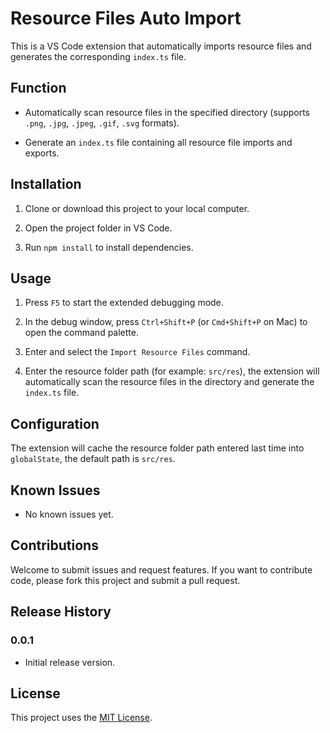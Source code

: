 # Resource Files Auto Import

This is a VS Code extension that automatically imports resource files and generates the corresponding `index.ts` file.

## Function

- Automatically scan resource files in the specified directory (supports `.png`, `.jpg`, `.jpeg`, `.gif`, `.svg` formats).

- Generate an `index.ts` file containing all resource file imports and exports.

## Installation

1. Clone or download this project to your local computer.

2. Open the project folder in VS Code.

3. Run `npm install` to install dependencies.

## Usage

1. Press `F5` to start the extended debugging mode.

2. In the debug window, press `Ctrl+Shift+P` (or `Cmd+Shift+P` on Mac) to open the command palette.

3. Enter and select the `Import Resource Files` command.
4. Enter the resource folder path (for example: `src/res`), the extension will automatically scan the resource files in the directory and generate the `index.ts` file.

## Configuration

The extension will cache the resource folder path entered last time into `globalState`, the default path is `src/res`.

## Known Issues

- No known issues yet.

## Contributions

Welcome to submit issues and request features. If you want to contribute code, please fork this project and submit a pull request.

## Release History

### 0.0.1

- Initial release version.

## License

This project uses the [MIT License](LICENSE).